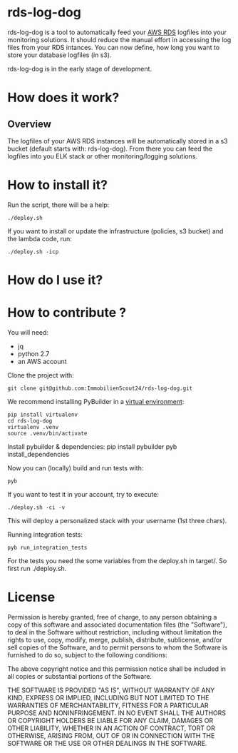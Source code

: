 rds-log-dog
===========

rds-log-dog is a tool to automatically feed your [AWS RDS](https://aws.amazon.com/de/rds/) logfiles into your monitoring solutions.
It should reduce the manual effort in accessing the log files from your RDS intances.
You can now define, how long you want to store your database logfiles (in s3).


rds-log-dog is in the early stage of development. 

How does it work?
=================

Overview
--------

The logfiles of your AWS RDS instances will be automatically stored in a s3 bucket (default starts with: rds-log-dog).
From there you can feed the logfiles into you ELK stack or other monitoring/logging solutions.


How to install it?
================

Run the script, there will be a help: 

    ./deploy.sh

If you want to install or update the infrastructure (policies, s3 bucket) and the lambda code, run:

    ./deploy.sh -icp

How do I use it?
================


How to contribute ?
===================

You will need:

- jq
- python 2.7
- an AWS account

Clone the project with: 

    git clone git@github.com:ImmobilienScout24/rds-log-dog.git

We recommend installing PyBuilder in a [virtual environment](https://virtualenv.pypa.io/en/stable/):

    pip install virtualenv
    cd rds-log-dog
    virtualenv .venv
    source .venv/bin/activate

Install pybuilder & dependencies:
    pip install pybuilder
    pyb install_dependencies

Now you can (locally) build and run tests with:

    pyb 

If you want to test it in your account, try to execute:

    ./deploy.sh -ci -v

This will deploy a personalized stack with your username (1st three chars).

Running integration tests:

    pyb run_integration_tests

For the tests you need the some variables from the deploy.sh in target/. So first run ./deploy.sh. 

License
=======

Permission is hereby granted, free of charge, to any person obtaining a copy of this software and associated documentation files (the "Software"), to deal in the Software without restriction, including without limitation the rights to use, copy, modify, merge, publish, distribute, sublicense, and/or sell copies of the Software, and to permit persons to whom the Software is furnished to do so, subject to the following conditions:

The above copyright notice and this permission notice shall be included in all copies or substantial portions of the Software.

THE SOFTWARE IS PROVIDED "AS IS", WITHOUT WARRANTY OF ANY KIND, EXPRESS OR IMPLIED, INCLUDING BUT NOT LIMITED TO THE WARRANTIES OF MERCHANTABILITY, FITNESS FOR A PARTICULAR PURPOSE AND NONINFRINGEMENT. IN NO EVENT SHALL THE AUTHORS OR COPYRIGHT HOLDERS BE LIABLE FOR ANY CLAIM, DAMAGES OR OTHER LIABILITY, WHETHER IN AN ACTION OF CONTRACT, TORT OR OTHERWISE, ARISING FROM, OUT OF OR IN CONNECTION WITH THE SOFTWARE OR THE USE OR OTHER DEALINGS IN THE SOFTWARE.

